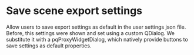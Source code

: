 # Save scene export settings

Allow users to save export settings as default in the user settings json file.
Before, this settings were shown and set using a custom QDialog. We substitute it with a pqProxyWidgetDialog, which natively provide buttons to save settings as default properties.
